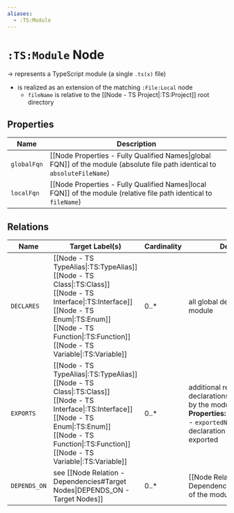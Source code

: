 ```yaml
---
aliases:
  - :TS:Module
---
```

# `:TS:Module` Node

-> represents a TypeScript module (a single `.ts(x)` file)
- is realized as an extension of the matching `:File:Local` node
	- `fileName` is relative to the [[Node - TS Project|:TS:Project]] root directory

## Properties

| Name        | Description                                                                                                                |
| ----------- | -------------------------------------------------------------------------------------------------------------------------- |
| `globalFqn` | [[Node Properties - Fully Qualified Names\|global FQN]] of the module (absolute file path identical to `absoluteFileName`) |
| `localFqn`  | [[Node Properties - Fully Qualified Names\|local FQN]] of the module (relative file path identical to `fileName`)          |

## Relations

| Name         | Target Label(s)                                                                                                                                                                                                                    | Cardinality | Description                                                                                                                                                               |
| ------------ | ---------------------------------------------------------------------------------------------------------------------------------------------------------------------------------------------------------------------------------- | ----------- | ------------------------------------------------------------------------------------------------------------------------------------------------------------------------- |
| `DECLARES`   | [[Node - TS TypeAlias\|:TS:TypeAlias]]<br>[[Node - TS Class\|:TS:Class]]<br>[[Node - TS Interface\|:TS:Interface]]<br>[[Node - TS Enum\|:TS:Enum]]<br>[[Node - TS Function\|:TS:Function]]<br>[[Node - TS Variable\|:TS:Variable]] | 0..*        | all global declarations of the module                                                                                                                                     |
| `EXPORTS`    | [[Node - TS TypeAlias\|:TS:TypeAlias]]<br>[[Node - TS Class\|:TS:Class]]<br>[[Node - TS Interface\|:TS:Interface]]<br>[[Node - TS Enum\|:TS:Enum]]<br>[[Node - TS Function\|:TS:Function]]<br>[[Node - TS Variable\|:TS:Variable]] | 0..*        | additional relation to all global declarations that are exported by the module<br>**Properties:**<br>- `exportedName`: name of the declaration under which it is exported |
| `DEPENDS_ON` | see [[Node Relation - Dependencies#Target Nodes\|DEPENDS_ON - Target Nodes]]                                                                                                                                                       | 0..*        | [[Node Relation - Dependencies\|dependencies]] of the module                                                                                                              |


